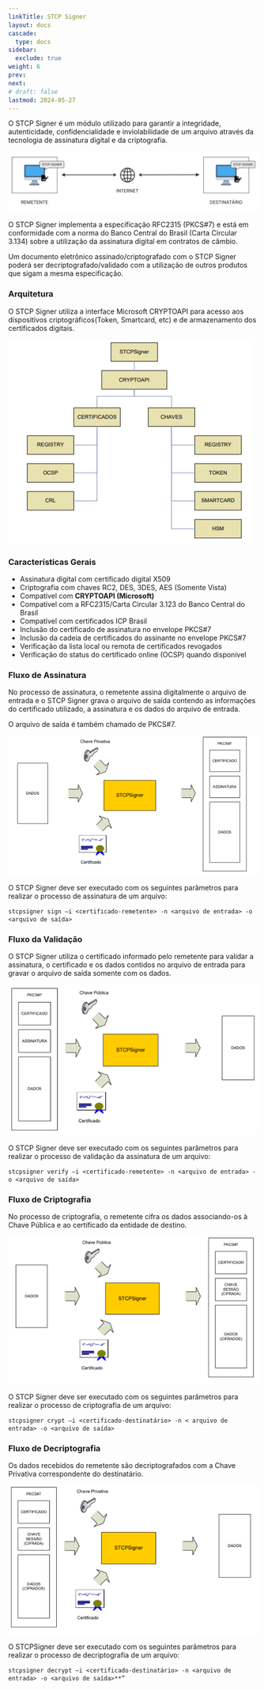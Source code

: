 ```yaml
---
linkTitle: STCP Signer
layout: docs
cascade:
  type: docs
sidebar:
  exclude: true
weight: 6
prev:
next:
# draft: false
lastmod: 2024-05-27
---
```

O STCP Signer é um módulo utilizado para garantir a integridade, autenticidade, confidencialidade e inviolabilidade de um arquivo através da tecnologia de assinatura digital e da criptografia.

![](img/sign-01.png "O desenho ilustra a comunicação entre um remetente e um destinatário")

O STCP Signer implementa a especificação RFC2315 (PKCS#7) e está em conformidade com a norma do Banco Central do Brasil (Carta Circular 3.134) sobre a utilização da assinatura digital em contratos de câmbio.

Um documento eletrônico assinado/criptografado com o STCP Signer poderá ser decriptografado/validado com a utilização de outros produtos que sigam a mesma especificação.

### Arquitetura

O STCP Signer utiliza a interface Microsoft CRYPTOAPI para acesso aos dispositivos criptográficos(Token, Smartcard, etc) e de armazenamento dos certificados digitais.

![](img/sign-02.png)

### Características Gerais

* Assinatura digital com certificado digital X509
* Criptografia com chaves RC2, DES, 3DES, AES (Somente Vista)
* Compatível com **CRYPTOAPI (Microsoft)**
* Compatível com a RFC2315/Carta Circular 3.123 do Banco Central do Brasil
* Compatível com certificados ICP Brasil
* Inclusão do certificado de assinatura no envelope PKCS#7
* Inclusão da cadeia de certificados do assinante no envelope PKCS#7
* Verificação da lista local ou remota de certificados revogados
* Verificação do status do certificado online (OCSP) quando disponível

### Fluxo de Assinatura

No processo de assinatura, o remetente assina digitalmente o arquivo de entrada e o STCP Signer grava o arquivo de saída contendo as informações do certificado utilizado, a assinatura e os dados do arquivo de entrada.

O arquivo de saída é também chamado de PKCS#7.

![](img/sign-03.png)

O STCP Signer deve ser executado com os seguintes parâmetros para realizar o processo de assinatura de um arquivo:

```
stcpsigner sign –i <certificado-remetente> -n <arquivo de entrada> -o <arquivo de saída>
```

### Fluxo da Validação

O STCP Signer utiliza o certificado informado pelo remetente para validar a assinatura, o certificado e os dados contidos no arquivo de entrada para gravar o arquivo de saída somente com os dados.

![](img/sign-04.png)

O STCP Signer deve ser executado com os seguintes parâmetros para realizar o processo de validação da assinatura de um arquivo:

```
stcpsigner verify –i <certificado-remetente> -n <arquivo de entrada> -o <arquivo de saída>
```

### Fluxo de Criptografia

No processo de criptografia, o remetente cifra os dados associando-os à Chave Pública e ao certificado da entidade de destino.

![](img/sign-05.png)

O STCP Signer deve ser executado com os seguintes parâmetros para realizar o processo de criptografia de um arquivo:

```
stcpsigner crypt –i <certificado-destinatário> -n < arquivo de entrada> -o <arquivo de saída>
```
### Fluxo de Decriptografia

Os dados recebidos do remetente são decriptografados com a Chave Privativa correspondente do destinatário.

![](img/sign-06.png)

O STCPSigner deve ser executado com os seguintes parâmetros para realizar o processo de decriptografia de um arquivo:

```
stcpsigner decrypt –i <certificado-destinatário> -n <arquivo de entrada> -o <arquivo de saída>**”
```
